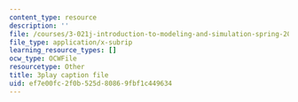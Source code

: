 ```yaml
---
content_type: resource
description: ''
file: /courses/3-021j-introduction-to-modeling-and-simulation-spring-2012/ef7e00fc2f0b525d80869fbf1c449634_xIOQ0O90DjI.vtt
file_type: application/x-subrip
learning_resource_types: []
ocw_type: OCWFile
resourcetype: Other
title: 3play caption file
uid: ef7e00fc-2f0b-525d-8086-9fbf1c449634
---
```

